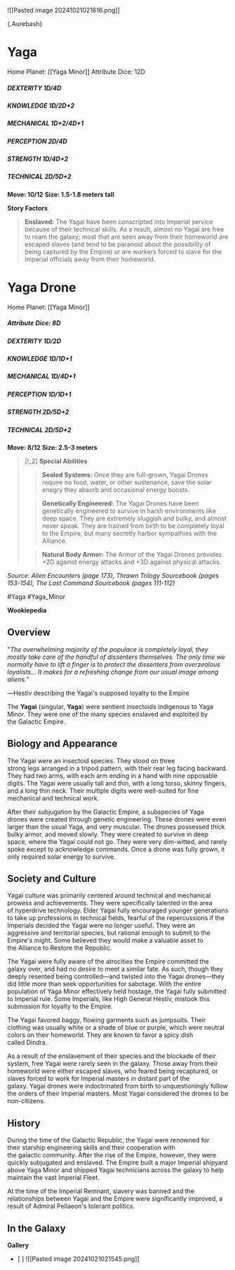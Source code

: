 ![[Pasted image 20241021021616.png]]


 {.Aurebash}

# Yaga

Home Planet: [[Yaga Minor]]
Attribute Dice: 12D
##### DEXTERITY 1D/4D
##### KNOWLEDGE 1D/2D+2
##### MECHANICAL 1D+2/4D+1
##### PERCEPTION 2D/4D
##### STRENGTH 1D/4D+2
##### TECHNICAL 2D/5D+2
**Move: 10/12**
**Size: 1.5-1.8 meters tall**

**Story Factors**
> **Enslaved:** The Yagai have been conscripted into Imperial service because of their technical skills. As a result, almost no Yagai are free to roam the galaxy; most that are seen away from their homeworld are escaped slaves (and tend to be paranoid about the possibility of being captured by the Empire) or are workers forced to slave for the Imperial officials away from their homeworld.


# Yaga Drone

Home Planet: [[Yaga Minor]]
##### Attribute Dice: 8D
##### DEXTERITY 1D/2D
##### KNOWLEDGE 1D/1D+1
##### MECHANICAL 1D/4D+1
##### PERCEPTION 1D/1D+1
##### STRENGTH 2D/5D+2
##### TECHNICAL 2D/5D+2
**Move: 8/12**
**Size: 2.5-3 meters**

> [!_2] 
> **Special Abilities**
> > **Sealed Systems:** Once they are full-grown, Yagai Drones require no food, water, or other sustenance, save the solar enegry they absorb and occasional energy boosts. 
> 
> > **Genetically Engineered:** The Yagai Drones have been genetically engineered to survive in harsh environments like deep space. They are extremely sluggish and bulky, and almost never speak. They are trained from birth to be completely loyal to the Empire, but many secretly harbor sympathies with the Alliance.
> 
> > **Natural Body Armor:** The Armor of the Yagai Drones provides +2D against energy attacks and +3D against physical attacks.
> 

*Source: Alien Encounters (page 173), Thrawn Trilogy Sourcebook (pages 153-154), The Last Command Sourcebook (pages 111-112)*



#Yaga #Yaga_Minor

**Wookiepedia**

## Overview

"_The overwhelming majority of the populace is completely loyal, they mostly take care of the handful of dissenters themselves. The only time we normally have to lift a finger is to protect the dissenters from overzealous loyalists… It makes for a refreshing change from our usual image among aliens._"

―Hestiv describing the Yagai's supposed loyalty to the Empire

The **Yagai** (singular, **Yaga**) were sentient insectoids indigenous to Yaga Minor. They were one of the many species enslaved and exploited by the Galactic Empire.

## Biology and Appearance

The Yagai were an insectoid species. They stood on three strong legs arranged in a tripod pattern, with their rear leg facing backward. They had two arms, with each arm ending in a hand with nine opposable digits. The Yagai were usually tall and thin, with a long torso, skinny fingers, and a long thin neck. Their multiple digits were well-suited for fine mechanical and technical work.

After their subjugation by the Galactic Empire, a subspecies of Yaga drones were created through genetic engineering. These drones were even larger than the usual Yaga, and very muscular. The drones possessed thick bulky armor, and moved slowly. They were created to survive in deep space, where the Yagai could not go. They were very dim-witted, and rarely spoke except to acknowledge commands. Once a drone was fully grown, it only required solar energy to survive.

## Society and Culture

Yagai culture was primarily centered around technical and mechanical prowess and achievements. They were specifically talented in the area of hyperdrive technology. Elder Yagai fully encouraged younger generations to take up professions in technical fields, fearful of the repercussions if the Imperials decided the Yagai were no longer useful. They were an aggressive and territorial species, but rational enough to submit to the Empire's might. Some believed they would make a valuable asset to the Alliance to Restore the Republic.

The Yagai were fully aware of the atrocities the Empire committed the galaxy over, and had no desire to meet a similar fate. As such, though they deeply resented being controlled—and twisted into the Yagai drones—they did little more than seek opportunities for sabotage. With the entire population of Yaga Minor effectively held hostage, the Yagai fully submitted to Imperial rule. Some Imperials, like High General Hestiv, mistook this submission for loyalty to the Empire.

The Yagai favored baggy, flowing garments such as jumpsuits. Their clothing was usually white or a shade of blue or purple, which were neutral colors on their homeworld. They are known to favor a spicy dish called Dindra.

As a result of the enslavement of their species and the blockade of their system, free Yagai were rarely seen in the galaxy. Those away from their homeworld were either escaped slaves, who feared being recaptured, or slaves forced to work for Imperial masters in distant part of the galaxy. Yagai drones were indoctrinated from birth to unquestioningly follow the orders of their Imperial masters. Most Yagai considered the drones to be non-citizens.

## History

During the time of the Galactic Republic, the Yagai were renowned for their starship engineering skills and their cooperation with the galactic community. After the rise of the Empire, however, they were quickly subjugated and enslaved. The Empire built a major Imperial shipyard above Yaga Minor and shipped Yagai technicians across the galaxy to help maintain the vast Imperial Fleet.

At the time of the Imperial Remnant, slavery was banned and the relationships between Yagai and the Empire were significantly improved, a result of Admiral Pellaeon's tolerant politics.

## In the Galaxy




**Gallery**
- [ ] 
![[Pasted image 20241021021545.png]]



